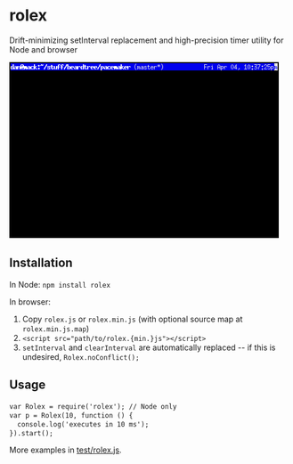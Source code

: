 rolex
=========

Drift-minimizing setInterval replacement and high-precision timer utility for Node and browser

![Comparison between setInterval, rolex, and recursive setTimeout](www/timer-comparison.gif)

Installation
------------

In Node: `npm install rolex`

In browser:

1. Copy `rolex.js` or `rolex.min.js` (with optional source map at `rolex.min.js.map`)
2. `<script src="path/to/rolex.{min.}js"></script>`
3. `setInterval` and `clearInterval` are automatically replaced -- if this is undesired, `Rolex.noConflict();`

Usage
-----

    var Rolex = require('rolex'); // Node only
    var p = Rolex(10, function () {
      console.log('executes in 10 ms');
    }).start();

More examples in [test/rolex.js](test/rolex.js).
